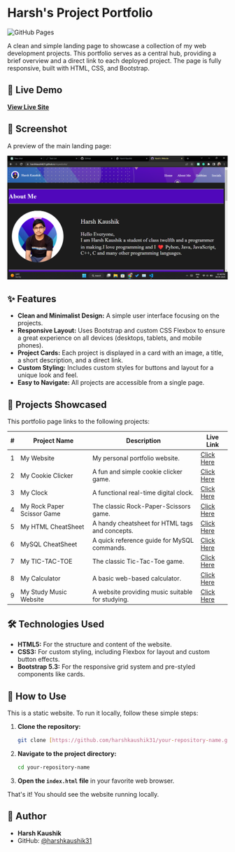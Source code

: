 # Harsh's Project Portfolio

![GitHub Pages](https://img.shields.io/badge/GitHub%20Pages-Deployed-blue?style=for-the-badge&logo=github)

A clean and simple landing page to showcase a collection of my web development projects. This portfolio serves as a central hub, providing a brief overview and a direct link to each deployed project. The page is fully responsive, built with HTML, CSS, and Bootstrap.

## 🚀 Live Demo

[**View Live Site**](https://harshkaushik31.github.io/all-website/)


## 📸 Screenshot

A preview of the main landing page:

![Project Portfolio Screenshot](./images/mywebsite.png) 

## ✨ Features

-   **Clean and Minimalist Design:** A simple user interface focusing on the projects.
-   **Responsive Layout:** Uses Bootstrap and custom CSS Flexbox to ensure a great experience on all devices (desktops, tablets, and mobile phones).
-   **Project Cards:** Each project is displayed in a card with an image, a title, a short description, and a direct link.
-   **Custom Styling:** Includes custom styles for buttons and layout for a unique look and feel.
-   **Easy to Navigate:** All projects are accessible from a single page.

## 📂 Projects Showcased

This portfolio page links to the following projects:

| # | Project Name                | Description                                     | Live Link                                                              |
|---|-----------------------------|-------------------------------------------------|------------------------------------------------------------------------|
| 1 | My Website                  | My personal portfolio website.                  | [Click Here](https://harshkaushik31.github.io/mywebsite/)                |
| 2 | My Cookie Clicker           | A fun and simple cookie clicker game.           | [Click Here](https://harshkaushik31.github.io/mycookieclicker/)          |
| 3 | My Clock                    | A functional real-time digital clock.           | [Click Here](https://harshkaushik31.github.io/myclock/)                  |
| 4 | My Rock Paper Scissor Game  | The classic Rock-Paper-Scissors game.           | [Click Here](https://harshkaushik31.github.io/rockpaperscissor/)         |
| 5 | My HTML CheatSheet          | A handy cheatsheet for HTML tags and concepts.  | [Click Here](https://harshkaushik31.github.io/WebDevCheatsheet/)         |
| 6 | MySQL CheatSheet            | A quick reference guide for MySQL commands.     | [Click Here](https://harshkaushik31.github.io/mysqlcheatsheet/)          |
| 7 | My TIC-TAC-TOE              | The classic Tic-Tac-Toe game.                   | [Click Here](https://harshkaushik31.github.io/tic-tac-toe/)              |
| 8 | My Calculator               | A basic web-based calculator.                   | [Click Here](https://harshkaushik31.github.io/mycalculator/)             |
| 9 | My Study Music Website      | A website providing music suitable for studying.| [Click Here](https://harshkaushik31.github.io/studymusic/)               |


## 🛠️ Technologies Used

-   **HTML5:** For the structure and content of the website.
-   **CSS3:** For custom styling, including Flexbox for layout and custom button effects.
-   **Bootstrap 5.3:** For the responsive grid system and pre-styled components like cards.

## 🔧 How to Use

This is a static website. To run it locally, follow these simple steps:

1.  **Clone the repository:**
    ```bash
    git clone [https://github.com/harshkaushik31/your-repository-name.git](https://github.com/harshkaushik31/your-repository-name.git)
    ```
2.  **Navigate to the project directory:**
    ```bash
    cd your-repository-name
    ```
3.  **Open the `index.html` file** in your favorite web browser.

That's it! You should see the website running locally.

## 👤 Author

-   **Harsh Kaushik**
-   GitHub: [@harshkaushik31](https://github.com/harshkaushik31)

